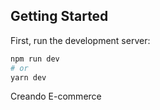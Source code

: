 
## Getting Started

First, run the development server:

```bash
npm run dev
# or
yarn dev
```


Creando E-commerce